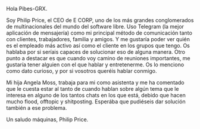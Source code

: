 Hola Pibes-GRX.

Soy Philip Price, el CEO de E CORP, uno de los más grandes conglomerados de multinacionales del mundo del software libre. Uso Telegram (la mejor aplicación de mensajería) como mi principal método de comunicación tanto con clientes, trabajadores, familia y amigos. Y me gustaría poder ver quién es el empleado más activo así como el cliente  en los grupos que tengo. Os hablaba por si seríais capaces de solucionar eso de alguna manera. Otro punto a destacar es que cuando voy camino de reuniones importantes, me gustaría tener alguien con el que hablar y entretenerme. Os lo menciono como dato curioso, y por si vosotros queréis hablar conmigo.

Mi hija Angela Moss, trabaja para mi como asistenta y me ha comentado que le cuesta estar al tanto de cuando hablan sobre algún tema que le interesa en alguno de los tantos chats en los que está, debido que hacen mucho flood, offtopic y shitposting. Esperába que pudiéseis dar solución también a ese problema.

Un saludo máquinas,
Philip Price.
